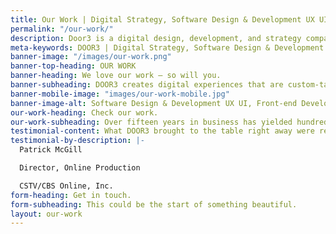 ```yaml
---
title: Our Work | Digital Strategy, Software Design & Development UX UI, Front-end Development
permalink: "/our-work/"
description: Door3 is a digital design, development, and strategy company that solves problems by combining the in-depth knowledge of our clients with our award-winning designers, elite developers and comprehensive strategists.
meta-keywords: DOOR3 | Digital Strategy, Software Design & Development UX UI, Front-end Development
banner-image: "/images/our-work.png"
banner-top-heading: OUR WORK 
banner-heading: We love our work — so will you.
banner-subheading: DOOR3 creates digital experiences that are custom-tailored to meet the needs of our clients and their audiences. Here’s just some of our favorite projects. Get in touch if you’d like to see more.
banner-mobile-image: "images/our-work-mobile.jpg"
banner-image-alt: Software Design & Development UX UI, Front-end Development
our-work-heading: Check our work.
our-work-subheading: Over fifteen years in business has yielded hundreds of client partnerships, each rewarding in its own way. Take a look at the highlights.
testimonial-content: What DOOR3 brought to the table right away were relevant expertise, strategic focus, powerful analytic techniques, the ability to really listen to client needs and a commitment to delivering value on-time and on-budget.
testimonial-by-description: |-
  Patrick McGill

  Director, Online Production

  CSTV/CBS Online, Inc.
form-heading: Get in touch.
form-subheading: This could be the start of something beautiful.
layout: our-work
---
```


